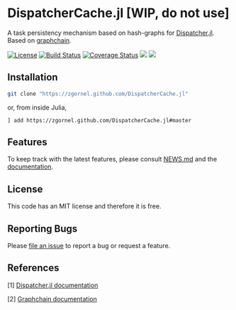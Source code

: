 # DispatcherCache.jl [WIP, do not use]

A task persistency mechanism based on hash-graphs for [Dispatcher.jl](https://github.com/invenia/Dispatcher.jl). Based on [graphchain](https://github.com/radix-ai/graphchain).

[![License](http://img.shields.io/badge/license-MIT-brightgreen.svg?style=flat)](LICENSE.md)
[![Build Status](https://travis-ci.org/zgornel/DispatcherCache.jl.svg?branch=master)](https://travis-ci.org/zgornel/DispatcherCache.jl)
[![Coverage Status](https://coveralls.io/repos/github/zgornel/DispatcherCache.jl/badge.svg?branch=master)](https://coveralls.io/github/zgornel/DispatcherCache.jl?branch=master)
[![](https://img.shields.io/badge/docs-stable-blue.svg)](https://zgornel.github.io/DispatcherCache.jl/stable)
[![](https://img.shields.io/badge/docs-dev-blue.svg)](https://zgornel.github.io/DispatcherCache.jl/dev)


## Installation
```bash
git clone "https://zgornel.github.com/DispatcherCache.jl"
```
or, from inside Julia,
```
] add https://zgornel.github.com/DispatcherCache.jl#master
```


## Features
To keep track with the latest features, please consult [NEWS.md](https://github.com/zgornel/DispatcherCache.jl/blob/master/NEWS.md) and the [documentation](https://zgornel.github.io/DispatcherCache.jl/dev).


## License

This code has an MIT license and therefore it is free.


## Reporting Bugs

Please [file an issue](https://github.com/zgornel/DispatcherCache.jl/issues/new) to report a bug or request a feature.


## References

[1] [Dispatcher.jl documentation](https://invenia.github.io/Dispatcher.jl/stable/)

[2] [Graphchain documentation](https://graphchain.readthedocs.io/en/latest/)
